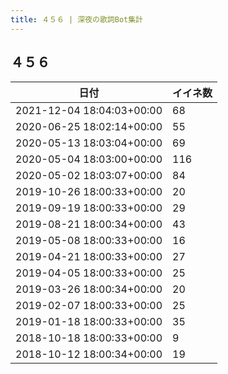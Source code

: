 ```yaml
---
title: ４５６ | 深夜の歌詞Bot集計
---
```

## ４５６

|日付|イイネ数|
|-|-|
|2021-12-04 18:04:03+00:00|68|
|2020-06-25 18:02:14+00:00|55|
|2020-05-13 18:03:04+00:00|69|
|2020-05-04 18:03:00+00:00|116|
|2020-05-02 18:03:07+00:00|84|
|2019-10-26 18:00:33+00:00|20|
|2019-09-19 18:00:33+00:00|29|
|2019-08-21 18:00:34+00:00|43|
|2019-05-08 18:00:33+00:00|16|
|2019-04-21 18:00:33+00:00|27|
|2019-04-05 18:00:33+00:00|25|
|2019-03-26 18:00:34+00:00|20|
|2019-02-07 18:00:33+00:00|25|
|2019-01-18 18:00:33+00:00|35|
|2018-10-18 18:00:33+00:00|9|
|2018-10-12 18:00:34+00:00|19|
